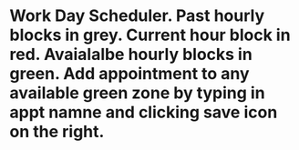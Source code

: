 # Work Day Scheduler. Past hourly blocks in grey. Current hour block in red. Avaialalbe hourly blocks in green. Add appointment to any available green zone by typing in appt namne and clicking save icon on the right.
